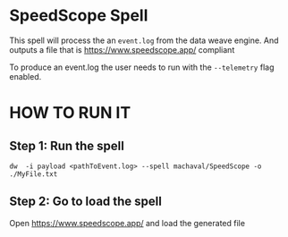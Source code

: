 # SpeedScope Spell

This spell will process the an `event.log` from the data weave engine. And outputs a file that is https://www.speedscope.app/ compliant

To produce an event.log the user needs to run with the `--telemetry` flag enabled.

# HOW TO RUN IT

## Step 1: Run the spell

`dw  -i payload <pathToEvent.log> --spell machaval/SpeedScope -o ./MyFile.txt`

## Step 2: Go to load the spell

Open https://www.speedscope.app/ and load the generated file